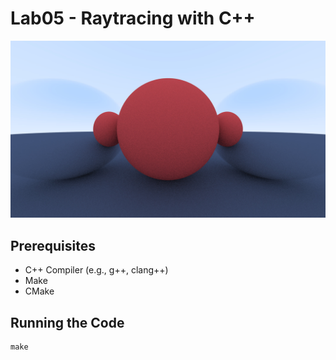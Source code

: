# Lab05 - Raytracing with C++

![Raytracing Example](images/sample.jpg)

## Prerequisites

- C++ Compiler (e.g., g++, clang++)
- Make
- CMake

## Running the Code

```
make
```
